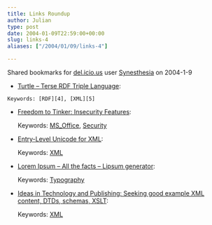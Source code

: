 ```yaml
---
title: Links Roundup
author: Julian
type: post
date: 2004-01-09T22:59:00+00:00
slug: links-4 
aliases: ["/2004/01/09/links-4"]

---
```

Shared bookmarks for [del.icio.us][1] user  [Synesthesia][2] on 2004-1-9

  *  [Turtle &#8211; Terse RDF Triple Language][3]:
   
    Keywords: [RDF][4], [XML][5]
  * [Freedom to Tinker: Insecurity Features][6]:
   
    Keywords: [MS_Office][7], [Security][8]
  * [Entry-Level Unicode for XML][9]:
   
    Keywords: [XML][5]
  * [Lorem Ipsum &#8211; All the facts &#8211; Lipsum generator][10]:
   
    Keywords: [Typography][11]
  * [Ideas in Technology and Publishing: Seeking good example XML content, DTDs, schemas, XSLT][12]:
   
    Keywords: [XML][5]

 [1]: https://del.icio.us/
 [2]: https://del.icio.us/synesthesia
 [3]: https://internetalchemy.org/2004/01/turtle.html "https://internetalchemy.org/2004/01/turtle.html"
 [4]: https://del.icio.us/synesthesia/RDF
 [5]: https://del.icio.us/synesthesia/XML
 [6]: https://www.freedom-to-tinker.com/archives/000496.html "https://www.freedom-to-tinker.com/archives/000496.html"
 [7]: https://del.icio.us/synesthesia/MS_Office
 [8]: https://del.icio.us/synesthesia/Security
 [9]: https://www.hackcraft.net/xmlUnicode/ "https://www.hackcraft.net/xmlUnicode/"
 [10]: https://www.lipsum.com/ "https://www.lipsum.com/"
 [11]: https://del.icio.us/synesthesia/Typography
 [12]: https://www.nmpub.com/blog/archives/000054.html "https://www.nmpub.com/blog/archives/000054.html"